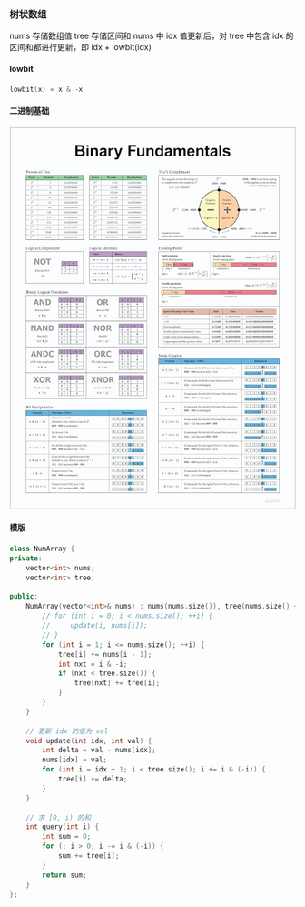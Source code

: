 ### 树状数组

nums 存储数组值
tree 存储区间和
nums 中 idx 值更新后，对 tree 中包含 idx 的区间和都进行更新，即 idx + lowbit(idx)

#### lowbit
``` CPP
lowbit(x) = x & -x
```

#### 二进制基础
![Binary Fundamentals](binary_fundamentals.jpg "Binary Fundamentals")

#### 模版
``` CPP
class NumArray {
private:
    vector<int> nums;
    vector<int> tree;

public:
    NumArray(vector<int>& nums) : nums(nums.size()), tree(nums.size() + 1) {
        // for (int i = 0; i < nums.size(); ++i) {
        //     update(i, nums[i]);
        // }
        for (int i = 1; i <= nums.size(); ++i) {
            tree[i] += nums[i - 1];
            int nxt = i & -i;
            if (nxt < tree.size()) {
                tree[nxt] += tree[i];
            }
        }
    }

    // 更新 idx 的值为 val
    void update(int idx, int val) {
        int delta = val - nums[idx];
        nums[idx] = val;
        for (int i = idx + 1; i < tree.size(); i += i & (-i)) {
            tree[i] += delta;
        }
    }

    // 求 [0, i) 的和
    int query(int i) {
        int sum = 0;
        for (; i > 0; i -= i & (-i)) {
            sum += tree[i];
        }
        return sum;
    }
};
```